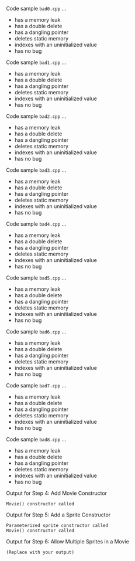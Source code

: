 Code sample `bad0.cpp` ...
* has a memory leak
* has a double delete
* has a dangling pointer
* deletes static memory
* indexes with an uninitialized value
* has no bug

Code sample `bad1.cpp` ...
* has a memory leak
* has a double delete
* has a dangling pointer
* deletes static memory
* indexes with an uninitialized value
* has no bug

Code sample `bad2.cpp` ...
* has a memory leak
* has a double delete
* has a dangling pointer
* deletes static memory
* indexes with an uninitialized value
* has no bug

Code sample `bad3.cpp` ...
* has a memory leak
* has a double delete
* has a dangling pointer
* deletes static memory
* indexes with an uninitialized value
* has no bug

Code sample `bad4.cpp` ...
* has a memory leak
* has a double delete
* has a dangling pointer
* deletes static memory
* indexes with an uninitialized value
* has no bug

Code sample `bad5.cpp` ...
* has a memory leak
* has a double delete
* has a dangling pointer
* deletes static memory
* indexes with an uninitialized value
* has no bug

Code sample `bad6.cpp` ...
* has a memory leak
* has a double delete
* has a dangling pointer
* deletes static memory
* indexes with an uninitialized value
* has no bug

Code sample `bad7.cpp` ...
* has a memory leak
* has a double delete
* has a dangling pointer
* deletes static memory
* indexes with an uninitialized value
* has no bug

Code sample `bad8.cpp` ...
* has a memory leak
* has a double delete
* has a dangling pointer
* deletes static memory
* indexes with an uninitialized value
* has no bug

Output for Step 4: Add Movie Constructor
```
Movie() constructor called
```


Output for Step 5: Add a Sprite Constructor
```
Parameterized sprite constructor called
Movie() constructor called

```

Output for Step 6: Allow Multiple Sprites in a Movie
```
(Replace with your output)
```

